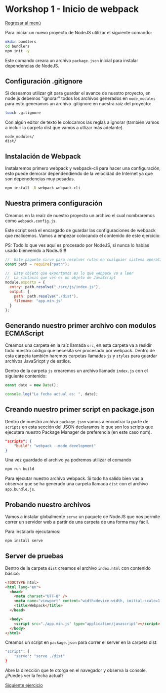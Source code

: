 # Workshop 1 - Inicio de webpack

[Regresar al menú](./README.md)

Para iniciar un nuevo proyecto de NodeJS utilizar el siguiente comando:

```sh
mkdir bundlers
cd bundlers
npm init -y
```

Este comando creara un archivo `package.json` inicial para instalar dependencias de NodeJS.

## Configuración .gitignore

Si deseamos utilizar git para guardar el avance de nuestro proyecto, en node.js debemos "ignorar" todos los archivos generados en `node_modules` para esto generamos un archivo .gitignore en nuestra raíz del proyecto:

```sh
touch .gitignore
```

Con algún editor de texto le colocamos las reglas a ignorar (también vamos a incluir la carpeta dist que vamos a utlizar más adelante).

```git
node_modules/
dist/
```

## Instalación de Webpack

Instalaremos primero webpack y webpack-cli para hacer una configuración, esto puede demorar dependendiendo de la velocidad de Internet ya que son depenedencias muy pesadas.

```sh
npm install -D webpack webpack-cli
```

## Nuestra primera configuración

Creamos en la reaíz de nuestro proyecto un archivo el cual nombraremos como `webpack.config.js`.

Este script será el encargado de guardar las configuraciones de webpack que realicemos. Vamos a empezar colocando el contenido de este ejercicio:

PS: Todo lo que ves aquí es procesado por NodeJS, si nunca lo habias usado bienvenido a NodeJS!!!

```js
//  Este paquete sirve para resolver rutas en cualquier sistema operativo
const path = require("path");

//  Este objeto que exportamos es lo que webpack va a leer
//  La sintaxis que ves es un objeto de JavaScript
module.exports = {
  entry: path.resolve("./src/js/index.js"),
  output: {
    path: path.resolve("./dist"),
    filename: "app.min.js"
  }
};
```

## Generando nuestro primer archivo con modulos ECMAScript

Creamos una carpeta en la raíz llamada `src`, en esta carpeta va a residir todo nuestro código que necesita ser procesado por webpack. Dentro de esta carpeta también haremos carpetas llamadas `js` y `styles` para guardar archivos JavaSricpt y de estilos.

Dentro de la carpeta `js` crearemos un archivo llamado `index.js` con el siguiente contenido:

```js
const date = new Date();

console.log("La fecha actual es: ", date);
```

## Creando nuestro primer script en package.json

Dentro de nuestro archivo `package.json` vamos a encontrar la parte de `scripts` en esta sección del JSON declaramos lo que son los scripts que ejecutara nuestro Package Manager de preferencia (en este caso npm).

```json
"scripts": {
    "build": "webpack --mode development"
}
```

Una vez guardado el archivo ya podremos utilizar el comando

```sh
npm run build
```

Para ejecutar nuestro archivo webpack. Si todo ha salido bien vas a observar que se ha generado una carpeta llamada `dist` con el archivo `app.bundle.js`.

## Probando nuestro archivos

Vamos a instalar globalmente `serve` un paquete de NodeJS que nos permite correr un servidor web a partir de una carpeta de una forma muy fácil.

Para instalarlo ejecutamos:

```sh
npm install serve
```

## Server de pruebas

Dentro de la carpeta `dist` creamos el archivo `index.html` con contenido básico:

```html
<!DOCTYPE html>
<html lang="en">
  <head>
    <meta charset="UTF-8" />
    <meta name="viewport" content="width=device-width, initial-scale=1.0" />
    <title>Webpack</title>
  </head>

  <body>
    <script src="./app.min.js" type="application/javascript"></script>
  </body>
</html>
```

Creamos un script en `package.json` para correr el server en la carpeta dist:

```sh
"script": {
    "serve": "serve ./dist"
}
```

Abre la dirección que te otorga en el navegador y observa la console. ¿Puedes ver la fecha actual?

[Siguiente ejercicio](./ex2.md)

